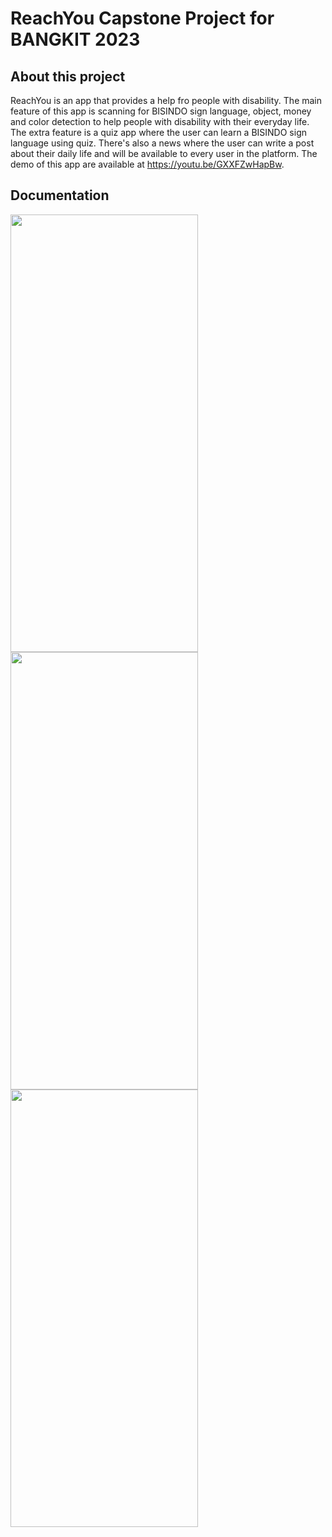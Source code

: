 # ReachYou Capstone Project for BANGKIT 2023
 
## About this project
 ReachYou is an app that provides a help fro people with disability. The main feature of this app is scanning for BISINDO sign language, object, money and color detection to help people with disability with their everyday life. The extra feature is a quiz app where the user can learn a BISINDO sign language using quiz. There's also a news where the user can write a post about their daily life and will be available to every user in the platform. The demo of this app are available at https://youtu.be/GXXFZwHapBw. 

## Documentation
<a href='https://youtu.be/GXXFZwHapBw' target='_blank'><img style="width: 300px; height: 700px;" src='https://i.ibb.co/R6PHFfM/Screenshot-2023-06-14-17-57-18-708-com-example-reachyou-2.jpg' border='0'/></a>
<a href='https://youtu.be/GXXFZwHapBw' target='_blank'><img style="width: 300px; height: 700px;" src='https://i.ibb.co/9VVFCHy/Screenshot-2023-06-14-17-57-48-879-com-example-reachyou-1.jpg' border='0'/></a>
<a href='https://youtu.be/GXXFZwHapBw' target='_blank'><img style="width: 300px; height: 700px;" src='https://i.ibb.co/QN1Tg05/Screenshot-2023-06-14-17-57-39-602-com-example-reachyou-1.jpg' border='0'/></a>
<br>
